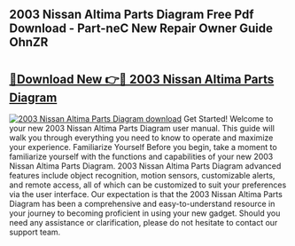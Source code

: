 ## 2003 Nissan Altima Parts Diagram Free Pdf Download - Part-neC New Repair Owner Guide OhnZR

# <h2><a href="http://dfshop.blite.top/?on=2003+Nissan+Altima+Parts+Diagram">🔗Download New 👉🔴 2003 Nissan Altima Parts Diagram</a></h2>

[![2003 Nissan Altima Parts Diagram download](https://i.imgur.com/lujVjoI.png)](http://dfshop.blite.top/?on=2003+Nissan+Altima+Parts+Diagram)
Get Started! Welcome to your new 2003 Nissan Altima Parts Diagram user manual. This guide will walk you through everything you need to know to operate and maximize your experience. Familiarize Yourself Before you begin, take a moment to familiarize yourself with the functions and capabilities of your new 2003 Nissan Altima Parts Diagram. 2003 Nissan Altima Parts Diagram advanced features include object recognition, motion sensors, customizable alerts, and remote access, all of which can be customized to suit your preferences via the user interface. Our expectation is that the 2003 Nissan Altima Parts Diagram has been a comprehensive and easy-to-understand resource in your journey to becoming proficient in using your new gadget. Should you need any assistance or clarification, please do not hesitate to contact our support team.
